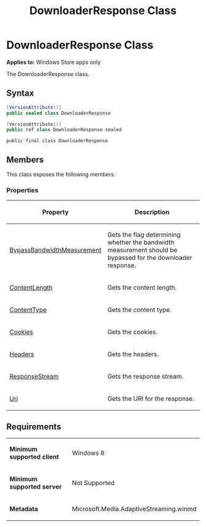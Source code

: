 ﻿---
title: DownloaderResponse Class
TOCTitle: DownloaderResponse Class
ms:assetid: 07593678-52e7-4785-905d-90334d6e5842
ms:mtpsurl: https://msdn.microsoft.com/en-us/library/JJ822671(v=VS.90)
ms:contentKeyID: 50079426
ms.date: 11/19/2012
mtps_version: v=VS.90
dev_langs:
- csharp
- c++
- jscript
---

# DownloaderResponse Class

**Applies to:** Windows Store apps only

The DownloaderResponse class.

## Syntax

``` csharp
[VersionAttribute()]
public sealed class DownloaderResponse
```

``` c++
[VersionAttribute()]
public ref class DownloaderResponse sealed
```

``` jscript
public final class DownloaderResponse
```

## Members

This class exposes the following members.

### Properties

<table>
<colgroup>
<col style="width: 50%" />
<col style="width: 50%" />
</colgroup>
<thead>
<tr class="header">
<th><p>Property</p></th>
<th><p>Description</p></th>
</tr>
</thead>
<tbody>
<tr class="odd">
<td><p><a href="downloaderresponse-bypassbandwidthmeasurement-property.md">BypassBandwidthMeasurement</a></p></td>
<td><p>Gets the flag determining whether the bandwidth measurement should be bypassed for the downloader response.</p></td>
</tr>
<tr class="even">
<td><p><a href="downloaderresponse-contentlength-property.md">ContentLength</a></p></td>
<td><p>Gets the content length.</p></td>
</tr>
<tr class="odd">
<td><p><a href="downloaderresponse-contenttype-property.md">ContentType</a></p></td>
<td><p>Gets the content type.</p></td>
</tr>
<tr class="even">
<td><p><a href="downloaderresponse-cookies-property.md">Cookies</a></p></td>
<td><p>Gets the cookies.</p></td>
</tr>
<tr class="odd">
<td><p><a href="downloaderresponse-headers-property.md">Headers</a></p></td>
<td><p>Gets the headers.</p></td>
</tr>
<tr class="even">
<td><p><a href="downloaderresponse-responsestream-property.md">ResponseStream</a></p></td>
<td><p>Gets the response stream.</p></td>
</tr>
<tr class="odd">
<td><p><a href="downloaderresponse-uri-property.md">Uri</a></p></td>
<td><p>Gets the URI for the response.</p></td>
</tr>
</tbody>
</table>


## Requirements

<table>
<colgroup>
<col style="width: 50%" />
<col style="width: 50%" />
</colgroup>
<tbody>
<tr class="odd">
<td><p><strong>Minimum supported client</strong></p></td>
<td><p>Windows 8</p></td>
</tr>
<tr class="even">
<td><p><strong>Minimum supported server</strong></p></td>
<td><p>Not Supported</p></td>
</tr>
<tr class="odd">
<td><p><strong>Metadata</strong></p></td>
<td><p>Microsoft.Media.AdaptiveStreaming.winmd</p></td>
</tr>
</tbody>
</table>

